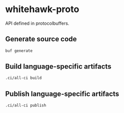 # whitehawk-proto

API defined in protocolbuffers.

## Generate source code

```bash
buf generate
```

## Build language-specific artifacts

```bash
.ci/all-ci build
```

## Publish language-specific artifacts

```bash
.ci/all-ci publish
```
